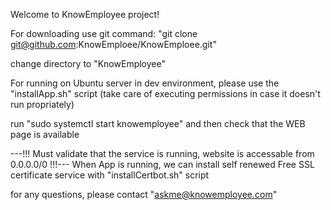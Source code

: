 Welcome to KnowEmployee project!

For downloading use git command:
"git clone git@github.com:KnowEmploee/KnowEmploee.git"

change directory to "KnowEmployee"

For running on Ubuntu server in dev environment, please use the 
"installApp.sh" script (take care of executing permissions in case it doesn't run propriately)

run "sudo systemctl start knowemployee" and then check that the WEB page is available

---!!! Must validate that the service is running, website is accessable from 0.0.0.0/0 !!!---
When App is running, we can install self renewed Free SSL certificate service with "installCertbot.sh" script

for any questions, please contact "askme@knowemployee.com"



